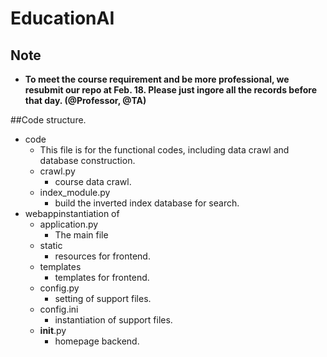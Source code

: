 # EducationAI

## Note
* **To meet the course requirement and be more professional, we resubmit our repo at Feb. 18. Please just ingore all the records before that day. (@Professor, @TA)**


##Code structure.

* code
	* This file is for the functional codes, including data crawl and database construction.
	* crawl.py
		* course data crawl.
	* index_module.py
		* build the inverted index database for search. 
* webappinstantiation of 
	* application.py
		* The main file
	* static
		* resources for frontend.
	* templates
		* templates for frontend.
	* config.py
		* setting of support files.
	* config.ini 
		* instantiation of support files.
	* __init__.py
		* homepage backend.